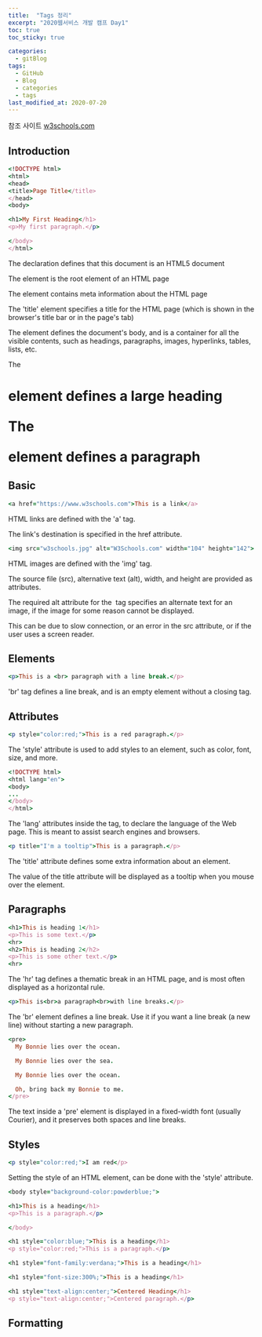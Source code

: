```yaml
---
title:  "Tags 정리"
excerpt: "2020웹서비스 개발 캠프 Day1"
toc: true
toc_sticky: true

categories:
  - gitBlog
tags:
  - GitHub
  - Blog
  - categories
  - tags
last_modified_at: 2020-07-20
---
```



참조 사이트 [w3schools.com](https://www.w3schools.com/html/default.asp)



## Introduction
```ruby
<!DOCTYPE html>
<html>
<head>
<title>Page Title</title>
</head>
<body>

<h1>My First Heading</h1>
<p>My first paragraph.</p>

</body>
</html>
```
The <!DOCTYPE html> declaration defines that this document is an HTML5 document

The <html> element is the root element of an HTML page

The <head> element contains meta information about the HTML page

The 'title' element specifies a title for the HTML page (which is shown in the browser's title bar or in the page's tab)

The <body> element defines the document's body, and is a container for all the visible contents, such as headings, paragraphs, images, hyperlinks, tables, lists, etc.

The <h1> element defines a large heading

The <p> element defines a paragraph



## Basic

```ruby
<a href="https://www.w3schools.com">This is a link</a>
```
HTML links are defined with the 'a' tag.

The link's destination is specified in the href attribute.


```ruby
<img src="w3schools.jpg" alt="W3Schools.com" width="104" height="142">
```
HTML images are defined with the 'img' tag.

The source file (src), alternative text (alt), width, and height are provided as attributes.

The required alt attribute for the <img> tag specifies an alternate text for an image, if the image for some reason cannot be displayed.

This can be due to slow connection, or an error in the src attribute, or if the user uses a screen reader.



## Elements
```ruby
<p>This is a <br> paragraph with a line break.</p>
```

'br' tag defines a line break, and is an empty element without a closing tag.



## Attributes
```ruby
<p style="color:red;">This is a red paragraph.</p>
```

The 'style' attribute is used to add styles to an element, such as color, font, size, and more.


```ruby
<!DOCTYPE html>
<html lang="en">
<body>
...
</body>
</html>
```

The 'lang' attributes inside the <html> tag, to declare the language of the Web page. This is meant to assist search engines and browsers.



```ruby
<p title="I'm a tooltip">This is a paragraph.</p>
```

The 'title' attribute defines some extra information about an element.

The value of the title attribute will be displayed as a tooltip when you mouse over the element.



## Paragraphs
```ruby
<h1>This is heading 1</h1>
<p>This is some text.</p>
<hr>
<h2>This is heading 2</h2>
<p>This is some other text.</p>
<hr>
```

The 'hr' tag defines a thematic break in an HTML page, and is most often displayed as a horizontal rule.



```ruby
<p>This is<br>a paragraph<br>with line breaks.</p>
```

The 'br' element defines a line break. Use it if you want a line break (a new line) without starting a new paragraph.



```ruby
<pre>
  My Bonnie lies over the ocean.

  My Bonnie lies over the sea.

  My Bonnie lies over the ocean.

  Oh, bring back my Bonnie to me.
</pre>
```

The text inside a 'pre' element is displayed in a fixed-width font (usually Courier), and it preserves both spaces and line breaks.



## Styles
```ruby
<p style="color:red;">I am red</p>
```

Setting the style of an HTML element, can be done with the 'style' attribute.



```ruby
<body style="background-color:powderblue;">

<h1>This is a heading</h1>
<p>This is a paragraph.</p>

</body>
```



```ruby
<h1 style="color:blue;">This is a heading</h1>
<p style="color:red;">This is a paragraph.</p>
```



```ruby
<h1 style="font-family:verdana;">This is a heading</h1>
```



```ruby
<h1 style="font-size:300%;">This is a heading</h1>
```



```ruby
<h1 style="text-align:center;">Centered Heading</h1>
<p style="text-align:center;">Centered paragraph.</p>
```


## Formatting
